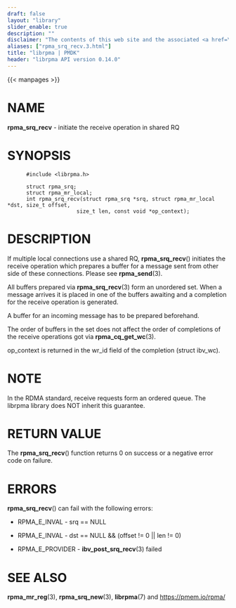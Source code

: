 ```yaml
---
draft: false
layout: "library"
slider_enable: true
description: ""
disclaimer: "The contents of this web site and the associated <a href=\"https://github.com/pmem\">GitHub repositories</a> are BSD-licensed open source."
aliases: ["rpma_srq_recv.3.html"]
title: "librpma | PMDK"
header: "librpma API version 0.14.0"
---
```

{{< manpages >}}

[comment]: <> (SPDX-License-Identifier: BSD-3-Clause)
[comment]: <> (Copyright 2020-2022, Intel Corporation)

NAME
====

**rpma\_srq\_recv** - initiate the receive operation in shared RQ

SYNOPSIS
========

          #include <librpma.h>

          struct rpma_srq;
          struct rpma_mr_local;
          int rpma_srq_recv(struct rpma_srq *srq, struct rpma_mr_local *dst, size_t offset,
                          size_t len, const void *op_context);

DESCRIPTION
===========

If multiple local connections use a shared RQ, **rpma\_srq\_recv**()
initiates the receive operation which prepares a buffer for a message
sent from other side of these connections. Please see **rpma\_send**(3).

All buffers prepared via **rpma\_srq\_recv**(3) form an unordered set.
When a message arrives it is placed in one of the buffers awaiting and a
completion for the receive operation is generated.

A buffer for an incoming message has to be prepared beforehand.

The order of buffers in the set does not affect the order of completions
of the receive operations got via **rpma\_cq\_get\_wc**(3).

op\_context is returned in the wr\_id field of the completion (struct
ibv\_wc).

NOTE
====

In the RDMA standard, receive requests form an ordered queue. The
librpma library does NOT inherit this guarantee.

RETURN VALUE
============

The **rpma\_srq\_recv**() function returns 0 on success or a negative
error code on failure.

ERRORS
======

**rpma\_srq\_recv**() can fail with the following errors:

-   RPMA\_E\_INVAL - srq == NULL

-   RPMA\_E\_INVAL - dst == NULL && (offset != 0 \|\| len != 0)

-   RPMA\_E\_PROVIDER - **ibv\_post\_srq\_recv**(3) failed

SEE ALSO
========

**rpma\_mr\_reg**(3), **rpma\_srq\_new**(3), **librpma**(7) and
https://pmem.io/rpma/
